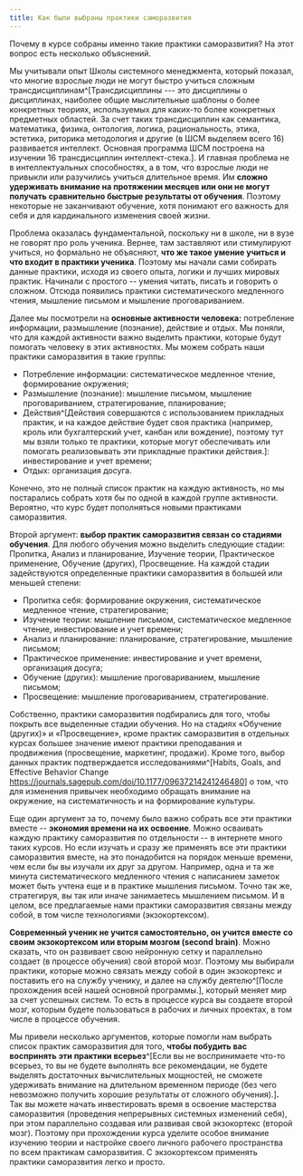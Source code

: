 ```yaml
---
title: Как были выбраны практики саморазвития
---
```


Почему в курсе собраны именно такие практики саморазвития? На этот
вопрос есть несколько объяснений.

Мы учитывали опыт Школы системного менеджмента, который показал, что
многие взрослые люди не могут быстро учиться сложным
трансдисциплинам^[Трансдисциплины --- это дисциплины о
дисциплинах, наиболее общие мыслительные шаблоны о более конкретных
теориях, используемых для каких-то более конкретных предметных областей.
За счет таких трансдисциплин как семантика, математика, физика,
онтология, логика, рациональность, этика, эстетика, риторика методология
и другие (в ШСМ выделяем всего 16) развивается интеллект. Основная
программа ШСМ построена на изучении 16 трансдисциплин
интеллект-стека.]. И главная проблема не в
интеллектуальных способностях, а в том, что взрослые люди не привыкли
или разучились учиться длительное время. Им **сложно удерживать внимание
на протяжении месяцев или они не могут получать сравнительно быстрые
результаты от обучения**. Поэтому некоторые не заканчивают обучение,
хотя понимают его важность для себя и для кардинального изменения своей
жизни.

Проблема оказалась фундаментальной, поскольку ни в школе, ни в вузе не
говорят про роль ученика. Вернее, там заставляют или стимулируют
учиться, но формально не объясняют, **что же такое умение учиться и что
входит в практики ученика**. Поэтому мы начали сами собирать данные
практики, исходя из своего опыта, логики и лучших мировых практик.
Начинали с простого -- умения читать, писать и говорить о сложном.
Отсюда появились практики систематического медленного чтения, мышление
письмом и мышление проговариванием.

Далее мы посмотрели на **основные активности человека:** потребление
информации, размышление (познание), действие и отдых. Мы поняли, что для
каждой активности важно выделить практики, которые будут помогать
человеку в этих активностях. Мы можем собрать наши практики саморазвития
в такие группы:

-   Потребление информации: систематическое медленное чтение,
    формирование окружения;
-   Размышление (познание): мышление письмом, мышление проговариванием,
    стратегирование, планирование;
-   Действия^[Действия совершаются с использованием
    прикладных практик, и на каждое действие будет своя практика
    (например, кроль или бухгалтерский учет, канбан или вождение),
    поэтому тут мы взяли только те практики, которые могут обеспечивать
    или помогать реализовывать эти прикладные практики
    действия.]: инвестирование и учет времени;
-   Отдых: организация досуга.

Конечно, это не полный список практик на каждую активность, но мы
постарались собрать хотя бы по одной в каждой группе активности.
Вероятно, что курс будет пополняться новыми практиками саморазвития.

Второй аргумент: **выбор практик саморазвития связан со стадиями
обучения**. Для любого обучения можно выделить следующие стадии:
Пропитка, Анализ и планирование, Изучение теории, Практическое
применение, Обучение (других), Просвещение. На каждой стадии
задействуются определенные практики саморазвития в большей или меньшей
степени:

-   Пропитка себя: формирование окружения, систематическое медленное
    чтение, стратегирование;
-   Изучение теории: мышление письмом, систематическое медленное чтение,
    инвестирование и учет времени;
-   Анализ и планирование: планирование, стратегирование, мышление
    письмом;
-   Практическое применение: инвестирование и учет времени, организация
    досуга;
-   Обучение (других): мышление проговариванием, мышление письмом;
-   Просвещение: мышление проговариванием, стратегирование.

Собственно, практики саморазвития подбирались для того, чтобы покрыть
все выделенные стадии обучения. Но на стадиях «Обучение (других)» и
«Просвещение», кроме практик саморазвития в отдельных курсах большее
значение имеют практики преподавания и продвижения (просвещение,
маркетинг, продажи). Кроме того, выбор данных практик подтверждается
исследованиями^[Habits, Goals, and Effective Behavior
Change
<https://journals.sagepub.com/doi/10.1177/09637214241246480>]
о том, что для изменения привычек необходимо обращать внимание на
окружение, на систематичность и на формирование культуры.

Еще один аргумент за то, почему было важно собрать все эти практики
вместе -- **экономия времени на их освоение**. Можно осваивать каждую
практику саморазвития по отдельности -- в интернете много таких курсов.
Но если изучать и сразу же применять все эти практики саморазвития
вместе, на это понадобится на порядок меньше времени, чем если бы вы
изучали их друг за другом. Например, одна и та же минута
систематического медленного чтения с написанием заметок может быть
учтена еще и в практике мышления письмом. Точно так же, стратегируя, вы
так или иначе занимаетесь мышлением письмом. И в целом, все предлагаемые
нами практики саморазвития связаны между собой, в том числе технологиями
(экзокортексом).

**Современный ученик не учится самостоятельно, он учится** **вместе**
**со своим экзокортексом** **или вторым мозгом (second** **brain)**.
Можно сказать, что он развивает свою нейронную сетку и параллельно
создает (в процессе обучения) свой второй мозг. Поэтому мы выбирали
практики, которые можно связать между собой в один экзокортекс и
поставить его на службу ученику, и далее на службу
деятелю^[После прохождения всей нашей основной
программы.], который меняет мир за счет успешных систем.
То есть в процессе курса вы создаете второй мозг, которым будете
пользоваться в рабочих и личных проектах, в том числе в процессе
обучения.

Мы привели несколько аргументов, которые помогли нам выбрать список
практик саморазвития для того, **чтобы побудить вас воспринять эти
практики всерьез**^[Если вы не воспринимаете что-то
всерьез, то вы не будете выполнять все рекомендации, не будете выделять
достаточных вычислительных мощностей, не сможете удерживать внимание на
длительном временном периоде (без чего невозможно получить хорошие
результаты от сложного обучения).]**.** Так вы можете
начать инвестировать время в освоение мастерства саморазвития
(проведения непрерывных системных изменений себя), при этом параллельно
создавая или развивая свой экзокортекс (второй мозг). Поэтому при
прохождении курса уделите особое внимание изучению теории и настройке
своего личного рабочего пространства по всем практикам саморазвития. С
экзокортексом применять практики саморазвития легко и просто.
